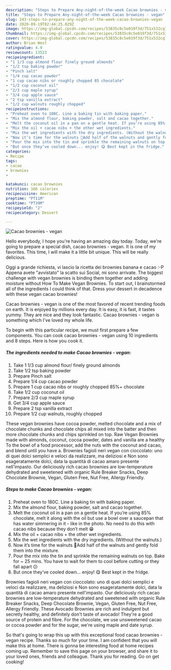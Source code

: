 ```yaml
---
description: "Steps to Prepare Any-night-of-the-week Cacao brownies - vegan"
title: "Steps to Prepare Any-night-of-the-week Cacao brownies - vegan"
slug: 243-steps-to-prepare-any-night-of-the-week-cacao-brownies-vegan
date: 2020-09-19T02:44:25.029Z
image: https://img-global.cpcdn.com/recipes/53835c8c5e019f3d/751x532cq70/cacao-brownies-vegan-recipe-main-photo.jpg
thumbnail: https://img-global.cpcdn.com/recipes/53835c8c5e019f3d/751x532cq70/cacao-brownies-vegan-recipe-main-photo.jpg
cover: https://img-global.cpcdn.com/recipes/53835c8c5e019f3d/751x532cq70/cacao-brownies-vegan-recipe-main-photo.jpg
author: Brian West
ratingvalue: 4.9
reviewcount: 13523
recipeingredient:
- "1 1/3 cup almond flour finely ground almonds"
- "1/2 tsp baking powder"
- "Pinch salt"
- "1/4 cup cacao powder"
- "1 cup cacao nibs or roughly chopped 85 chocolate"
- "1/2 cup coconut oil"
- "2/3 cup maple syrup"
- "3/4 cup apple sauce"
- "2 tsp vanilla extract"
- "1/2 cup walnuts roughly chopped"
recipeinstructions:
- "Preheat oven to 180C. Line a baking tin with baking paper."
- "Mix the almond flour, baking powder, salt and cacao together."
- "Melt the coconut oil in a pan on a gentle heat. If you’re using 85% chocolate, melt it along with the oil but use a bowl over a saucepan that has water simmering in it - like in the photo. No need to do this with cacao nibs because they don’t melt 😁"
- "Mix the oil + cacao nibs + the other wet ingredients."
- "Mix the wet ingredients with the dry ingredients. (Without the walnuts.)"
- "Now it’s time for the walnuts 🎉Add half of the walnuts and gently fold them into the mixture."
- "Pour the mix into the tin and sprinkle the remaining walnuts on top. Bake for ~ 25 mins. You have to wait for them to cool before cutting or they fall apart 😕"
- "But once they’ve cooled down... enjoy! 😋 Best kept in the fridge."
categories:
- Recipe
tags:
- cacao
- brownies
- 

katakunci: cacao brownies  
nutrition: 166 calories
recipecuisine: American
preptime: "PT11M"
cooktime: "PT39M"
recipeyield: "2"
recipecategory: Dessert

---
```



![Cacao brownies - vegan](https://img-global.cpcdn.com/recipes/53835c8c5e019f3d/751x532cq70/cacao-brownies-vegan-recipe-main-photo.jpg)

Hello everybody, I hope you're having an amazing day today. Today, we're going to prepare a special dish, cacao brownies - vegan. It is one of my favorites. This time, I will make it a little bit unique. This will be really delicious.

Oggi a grande richiesta, vi lascio la ricetta dei brownies banana e cacao :-P Appena avete &#34;avvistato&#34; la scatto sui Social, mi sono arrivate. The biggest challenge with vegan brownies is binding them together and adding moisture without How To Make Vegan Brownies. To start out, I brainstormed all of the ingredients I could think of that. Dress your dessert in decadence with these vegan cacao brownies!

Cacao brownies - vegan is one of the most favored of recent trending foods on earth. It is enjoyed by millions every day. It is easy, it is fast, it tastes yummy. They are nice and they look fantastic. Cacao brownies - vegan is something which I've loved my whole life.


To begin with this particular recipe, we must first prepare a few components. You can cook cacao brownies - vegan using 10 ingredients and 8 steps. Here is how you cook it.

<!--inarticleads1-->

##### The ingredients needed to make Cacao brownies - vegan:

1. Take 1 1/3 cup almond flour/ finely ground almonds
1. Take 1/2 tsp baking powder
1. Prepare Pinch salt
1. Prepare 1/4 cup cacao powder
1. Prepare 1 cup cacao nibs or roughly chopped 85%+ chocolate
1. Take 1/2 cup coconut oil
1. Prepare 2/3 cup maple syrup
1. Get 3/4 cup apple sauce
1. Prepare 2 tsp vanilla extract
1. Prepare 1/2 cup walnuts, roughly chopped


These vegan brownies have cocoa powder, melted chocolate and a mix of chocolate chunks and chocolate chips all mixed into the batter and then more chocolate chunks and chips sprinkled on top. Raw Vegan Brownies made with almonds, coconut, cocoa powder, dates and vanilla are a healthy To the bowl of a food processor, add the nuts with the coconut and cacao, and blend until you have a. Brownies fagioli neri vegan con cioccolato: uno di quei dolci semplici e veloci da realizzare, ma deliziosi e Non sono esageratamente dolci, data la quantità di cacao amaro presente nell&#39;impasto. Our deliciously rich cacao brownies are low-temperature dehydrated and sweetened with organic Rule Breaker Snacks, Deep Chocolate Brownie, Vegan, Gluten Free, Nut Free, Allergy Friendly. 

<!--inarticleads2-->

##### Steps to make Cacao brownies - vegan:

1. Preheat oven to 180C. Line a baking tin with baking paper.
1. Mix the almond flour, baking powder, salt and cacao together.
1. Melt the coconut oil in a pan on a gentle heat. If you’re using 85% chocolate, melt it along with the oil but use a bowl over a saucepan that has water simmering in it - like in the photo. No need to do this with cacao nibs because they don’t melt 😁
1. Mix the oil + cacao nibs + the other wet ingredients.
1. Mix the wet ingredients with the dry ingredients. (Without the walnuts.)
1. Now it’s time for the walnuts 🎉Add half of the walnuts and gently fold them into the mixture.
1. Pour the mix into the tin and sprinkle the remaining walnuts on top. Bake for ~ 25 mins. You have to wait for them to cool before cutting or they fall apart 😕
1. But once they’ve cooled down... enjoy! 😋 Best kept in the fridge.


Brownies fagioli neri vegan con cioccolato: uno di quei dolci semplici e veloci da realizzare, ma deliziosi e Non sono esageratamente dolci, data la quantità di cacao amaro presente nell&#39;impasto. Our deliciously rich cacao brownies are low-temperature dehydrated and sweetened with organic Rule Breaker Snacks, Deep Chocolate Brownie, Vegan, Gluten Free, Nut Free, Allergy Friendly. These Avocado Brownies are rich and indulgent but secretly healthy, and definitely don&#39;t taste of avocado! They&#39;re a good source of protein and fibre. For the chocolate, we use unsweetened cacao or cocoa powder and for the sugar, we&#39;re using maple and date syrup. 

So that's going to wrap this up with this exceptional food cacao brownies - vegan recipe. Thanks so much for your time. I am confident that you will make this at home. There is gonna be interesting food at home recipes coming up. Remember to save this page on your browser, and share it to your loved ones, friends and colleague. Thank you for reading. Go on get cooking!
